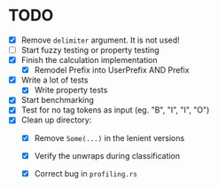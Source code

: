 # TODO
- [x] Remove `delimiter` argument. It is not used!
- [ ] Start fuzzy testing or property testing
- [x] Finish the calculation implementation
  - [x] Remodel Prefix into UserPrefix AND Prefix
- [x] Write a lot of tests
  - [x] Write property tests
- [x] Start benchmarking
- [x] Test for no tag tokens as input (eg. "B", "I", "I", "O")
- [x] Clean up directory:
    - [x] Remove `Some(...)` in the lenient versions
    - [x] Verify the unwraps during classification
    - [x] Correct bug in `profiling.rs`

